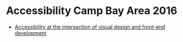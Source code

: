 # Accessibility Camp Bay Area 2016

* [Accessibility at the intersection of visual design and front-end development](intersection.md)
